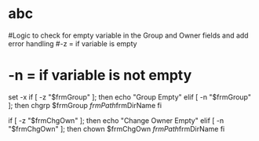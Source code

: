 # abc
#Logic to check for empty variable in the Group and Owner fields and add error handling 
#-z = if variable is empty 
# -n = if variable is not empty

set -x 
if [ -z "$frmGroup" ]; 
then 
  echo "Group Empty" 
elif [ -n "$frmGroup" ]; 
then 
  chgrp $frmGroup $frmPath$frmDirName 
fi

if [ -z "$frmChgOwn" ]; 
  then 
  echo "Change Owner Empty" 
elif [ -n "$frmChgOwn" ]; 
then 
  chown $frmChgOwn $frmPath$frmDirName 
fi
